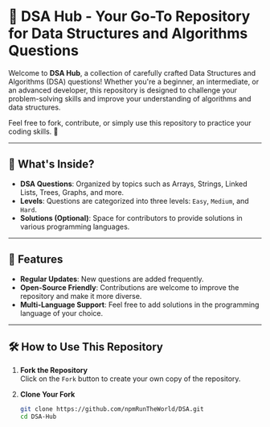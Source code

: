  # 🧠 DSA Hub - Your Go-To Repository for Data Structures and Algorithms Questions

Welcome to **DSA Hub**, a collection of carefully crafted Data Structures and Algorithms (DSA) questions! Whether you're a beginner, an intermediate, or an advanced developer, this repository is designed to challenge your problem-solving skills and improve your understanding of algorithms and data structures.

Feel free to fork, contribute, or simply use this repository to practice your coding skills. 🚀

---

## 🚩 What's Inside?

- **DSA Questions**: Organized by topics such as Arrays, Strings, Linked Lists, Trees, Graphs, and more.  
- **Levels**: Questions are categorized into three levels: `Easy`, `Medium`, and `Hard`.  
- **Solutions (Optional)**: Space for contributors to provide solutions in various programming languages.  

---

## 🌟 Features

- **Regular Updates**: New questions are added frequently.  
- **Open-Source Friendly**: Contributions are welcome to improve the repository and make it more diverse.  
- **Multi-Language Support**: Feel free to add solutions in the programming language of your choice.  

---

## 🛠 How to Use This Repository

1. **Fork the Repository**  
   Click on the `Fork` button to create your own copy of the repository.  

2. **Clone Your Fork**  
   ```bash
   git clone https://github.com/npmRunTheWorld/DSA.git
   cd DSA-Hub
